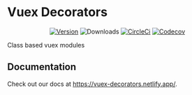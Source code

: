 # Vuex Decorators

<p align="center">
    <a href="https://www.npmjs.com/package/@averjs/vuex-decorators"><img src="https://badgen.net/npm/v/@averjs/vuex-decorators?icon=npm" alt="Version"></a>
    <img src="https://img.shields.io/npm/dm/@averjs/vuex-decorators.svg" alt="Downloads"></a>
    <a href="https://circleci.com/gh/exreplay/vuex-decorators"><img src="https://circleci.com/gh/exreplay/vuex-decorators.svg?style=shield" alt="CircleCi"></a>
    <a href="https://codecov.io/gh/exreplay/vuex-decorators"><img src="https://codecov.io/gh/exreplay/averjs-vuex-decorators/branch/development/graph/badge.svg" alt="Codecov"></a>
</p>

Class based vuex modules

## Documentation

Check out our docs at https://vuex-decorators.netlify.app/.